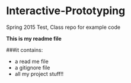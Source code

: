 # Interactive-Prototyping
Spring 2015 Test, Class repo for example code


**This is my readme file**

###it contains:

* a read me file
* a gitignore file
* all my project stuff!!

